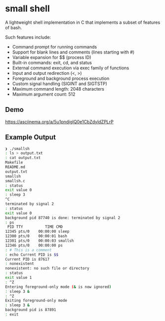 # small shell

A lightweight shell implementation in C that implements a subset of features of bash.  

Such features include:
- Command prompt for running commands
- Support for blank lines and comments (lines starting with #)
- Variable expansion for $$ (process ID)
- Built-in commands: exit, cd, and status
- External command execution via exec family of functions
- Input and output redirection (<, >)
- Foreground and background process execution
- Custom signal handling (SIGINT and SIGTSTP)
- Maximum command length: 2048 characters
- Maximum argument count: 512

## Demo

https://asciinema.org/a/5u1pndjgIQ0e1CbZdyldZPLrP

## Example Output

```bash
❯ ./smallsh
: ls > output.txt
: cat output.txt
Makefile
README.md
output.txt
smallsh
smallsh.c
: status
exit value 0
: sleep 3
^C
terminated by signal 2
: status
exit value 0
background pid 87740 is done: terminated by signal 2
: ps
 PID TTY          TIME CMD
12345 pts/0    00:00:00 sleep
12300 pts/0    00:00:01 bash
12301 pts/0    00:00:03 smallsh
12346 pts/0    00:00:00 ps
: # This is a comment
: echo Current PID is $$
Current PID is 87617
: nonexistent
nonexistent: no such file or directory
: status
exit value 1
: ^Z
Entering foreground-only mode (& is now ignored)
: sleep 3 &
: ^Z
Exiting foreground-only mode
: sleep 3 &
background pid is 87891
: exit
```